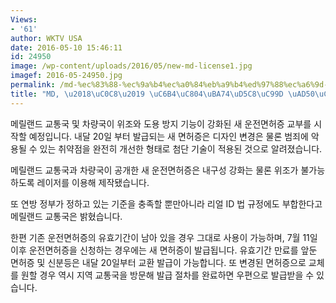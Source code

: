 ```yaml
---
Views:
- '61'
author: WKTV USA
date: 2016-05-10 15:46:11
id: 24950
image: /wp-content/uploads/2016/05/new-md-license1.jpg
imagef: 2016-05-24950.jpg
permalink: /md-%ec%83%88-%ec%9a%b4%ec%a0%84%eb%a9%b4%ed%97%88%ec%a6%9d-%ea%b5%90%ec%b2%b4-%ec%8b%9c%ec%9e%91/
title: "MD, \u2018\uC0C8\u2019 \uC6B4\uC804\uBA74\uD5C8\uC99D \uAD50\uCCB4 \uC2DC\uC791"
---
```


메릴랜드 교통국 및 차량국이 위조와 도용 방지 기능이 강화된 새 운전면허증 교부를 시작할 예정입니다. 내달 20일 부터 발급되는 새 면허증은 디자인 변경은 물론 범죄에 악용될 수 있는 취약점을 완전히 개선한 형태로 첨단 기술이 적용된 것으로 알려졌습니다.

메릴랜드 교통국과 차량국이 공개한 새 운전면허증은 내구성 강화는 물론 위조가 불가능하도록 레이저를 이용해 제작됐습니다.

또 연방 정부가 정하고 있는 기준을 충족할 뿐만아니라 리얼 ID 법 규정에도 부합한다고 메릴랜드 교통국은 밝혔습니다.

한편 기존 운전면허증의 유효기간이 남아 있을 경우 그대로 사용이 가능하며, 7월 11일이후 운전면허증을 신청하는 경우에는 새 면허증이 발급됩니다. 유효기간 만료를 앞둔 면허증 및 신분등은 내달 20일부터 교환 발급이 가능합니다. 또 변경된 면허증으로 교체를 원할 경우 역시 지역 교통국을 방문해 발급 절차를 완료하면 우편으로 발급받을 수 있습니다.

&nbsp;